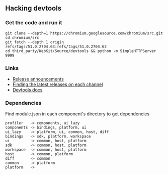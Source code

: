 ## Hacking devtools

### Get the code and run it

```
git clone --depth=1 https://chromium.googlesource.com/chromium/src.git
cd chromium/src
git fetch --depth 1 origin refs/tags/51.0.2704.63:refs/tags/51.0.2704.63
cd third_party/WebKit/Source/devtools && python -m SimpleHTTPServer 9999
```

### Links

* [Release announcements](http://googlechromereleases.blogspot.com/)
* [Finding the latest releases on each channel](https://omahaproxy.appspot.com/)
* [Devtools docs](https://docs.google.com/document/d/1WNF-KqRSzPLUUfZqQG5AFeU_Ll8TfWYcJasa_XGf7ro/edit#)

### Dependencies

Find module.json in each component's directory to get dependencies

```
profiler   -> components, ui_lazy
components -> bindings, platform, ui
ui_lazy    -> platform, ui, common, host, diff
bindings   -> sdk, platform, workspace
ui         -> common, host, platform
sdk        -> common, host, platform
workspace  -> common, host, platform
host       -> common, platform
diff       -> common
common     -> platform
platform   ->
```
